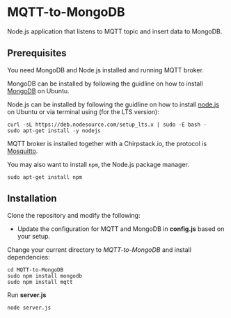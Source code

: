# MQTT-to-MongoDB
Node.js application that listens to MQTT topic and insert data to MongoDB.

## Prerequisites
You need MongoDB and Node.js installed and running MQTT broker.

MongoDB can be installed by following the guidline on how to install 
[MongoDB](https://docs.mongodb.com/manual/tutorial/install-mongodb-on-ubuntu/)
on Ubuntu.

Node.js can be installed by following the guidline on how to install 
[node.js](https://github.com/nodesource/distributions/blob/master/README.md)
on Ubuntu or via terminal using (for the LTS version):
```shell
curl -sL https://deb.nodesource.com/setup_lts.x | sudo -E bash -
sudo apt-get install -y nodejs
```

MQTT broker is installed together with a Chirpstack.io, the protocol is [Mosquitto](https://mosquitto.org/).

You may also want to install ```npm```, the Node.js package manager.
```shell
sudo apt-get install npm
```

## Installation
Clone the repository and modify the following:
  
  - Update the configuration for MQTT and MongoDB in **config.js** based on your setup.

Change your current directory to *MQTT-to-MongoDB* and install dependencies:

```shell
cd MQTT-to-MongoDB
sudo npm install mongodb
sudo npm install mqtt
``` 

Run **server.js**
```shell
node server.js
```
